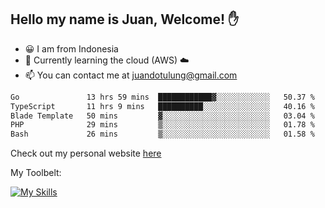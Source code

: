 ## Hello my name is Juan, Welcome! ✋

- 😀 I am from Indonesia
- 📖 Currently learning the cloud (AWS) ☁️
- 📫 You can contact me at juandotulung@gmail.com

<!--START_SECTION:waka-->

```txt
Go               13 hrs 59 mins  ████████████▓░░░░░░░░░░░░   50.37 %
TypeScript       11 hrs 9 mins   ██████████░░░░░░░░░░░░░░░   40.16 %
Blade Template   50 mins         ▓░░░░░░░░░░░░░░░░░░░░░░░░   03.04 %
PHP              29 mins         ▒░░░░░░░░░░░░░░░░░░░░░░░░   01.78 %
Bash             26 mins         ▒░░░░░░░░░░░░░░░░░░░░░░░░   01.58 %
```

<!--END_SECTION:waka-->

Check out my personal website [here](https://juanchristian.com)

My Toolbelt:

[![My Skills](https://skillicons.dev/icons?i=go,js,ts,nodejs,express,react,nextjs,vue,tailwind,vite,html,css,python,php,aws,bash,linux,postgres,mysql,redis,kafka,docker,vercel,netlify,vscode,figma)](https://skillicons.dev)

